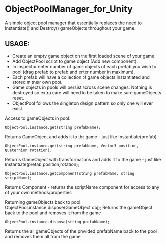 # ObjectPoolManager_for_Unity
A simple object pool manager that essentially replaces the need to Instantiate() and Destroy() gameObjects throughout your game.


## USAGE:
* Create an empty game object on the first loaded scene of your game.
* Add ObjectPool script to game object (Add new component).
* In inspector enter number of game objects of each prefab you wish to pool (drag prefab to prefab and enter number in maximum).
* Each prefab will have a collection of game objects instantiated and stored in their own pool.
* Game objects in pools will persist across scene changes. Nothing is destroyed so extra care will need to be taken to make sure gameObjects reset.
* ObjectPool follows the singleton design pattern so only one will ever exist.


Access to gameObjects in pool:

	ObjectPool.instance.get(string prefabName);
Returns GameObject and adds it to the game - just like Instantiate(prefab)

	ObjectPool.instance.get(string prefabName, Vector3 position, Quaternion rotation);
Returns GameObject with transformations and adds it to the game - just like Instantiate(prefab,position,rotation);

	ObjectPool.instance.getComponent(string prefabName, string scriptName);
Returns Component - returns the scriptName component for access to any of your own methods/properties


Returning gameObjects back to pool:
	ObjectPool.instance.dispose(GameObject obj);
Returns the gameObject back to the pool and removes it from the game

	ObjectPool.instance.dispose(string prefabName);
Returns the all gameObjects of the provided prefabName back to the pool and removes them all from the game
